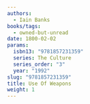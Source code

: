 ```yaml
---
authors:
  - Iain Banks
books/tags:
  - owned-but-unread
date: 1800-02-02
params:
  isbn13: "9781857231359"
  series: The Culture
  series_order: "3"
  year: "1992"
slug: "9781857231359"
title: Use Of Weapons
weight: 1
---
```


<!--more-->
